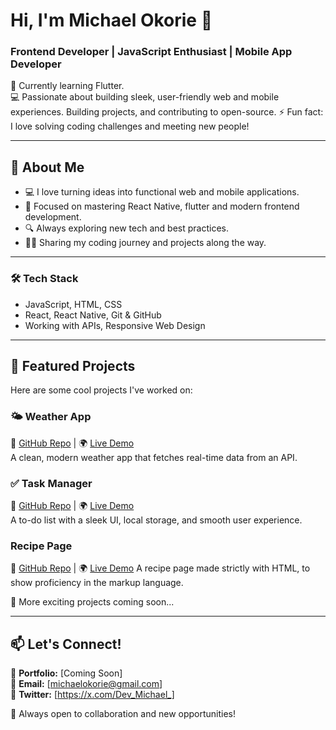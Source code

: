 # Hi, I'm Michael Okorie 👋  
### Frontend Developer | JavaScript Enthusiast | Mobile App Developer

🚀 Currently learning Flutter.  
💻 Passionate about building sleek, user-friendly web and mobile experiences. Building projects, and contributing to open-source.
⚡ Fun fact: I love solving coding challenges and meeting new people!  

---

## 🚀 About Me  
- 💻 I love turning ideas into functional web and mobile applications.  
- 🎯 Focused on mastering React Native, flutter and modern frontend development.  
- 🔍 Always exploring new tech and best practices.  
- ✍🏽 Sharing my coding journey and projects along the way.  

---

### 🛠 Tech Stack
- JavaScript, HTML, CSS  
- React, React Native, Git & GitHub  
- Working with APIs, Responsive Web Design  

---

## 📌 Featured Projects  
Here are some cool projects I've worked on:

### 🌤 Weather App  
🔗 [GitHub Repo](#) | 🌍 [Live Demo](#)  
A clean, modern weather app that fetches real-time data from an API.  

### ✅ Task Manager  
🔗 [GitHub Repo](#) | 🌍 [Live Demo](#)  
A to-do list with a sleek UI, local storage, and smooth user experience.  

### Recipe Page
🔗 [GitHub Repo](https://github.com/Michael-Okorie/recipe_page.git) | 🌍 [Live Demo](https://michael-okorie.github.io/recipe_page/)
A recipe page made strictly with HTML, to show proficiency in the markup language.

📌 More exciting projects coming soon...  

---

## 📫 Let's Connect!  
💼 **Portfolio:** [Coming Soon]  
📩 **Email:** [michaelokorie@gmail.com]  
💬 **Twitter:** [https://x.com/Dev_Michael_]  

🚀 Always open to collaboration and new opportunities!  
<!---
Michael-Okorie/Michael-Okorie is a ✨ special ✨ repository because its `README.md` (this file) appears on your GitHub profile.
You can click the Preview link to take a look at your changes.
--->
